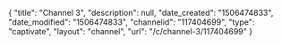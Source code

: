 {
    "title": "Channel 3",
    "description": null,
    "date_created": "1506474833",
    "date_modified": "1506474833",
    "channelid": "117404699",
    "type": "captivate",
    "layout": "channel",
    "url": "\/c\/channel-3\/117404699"
}